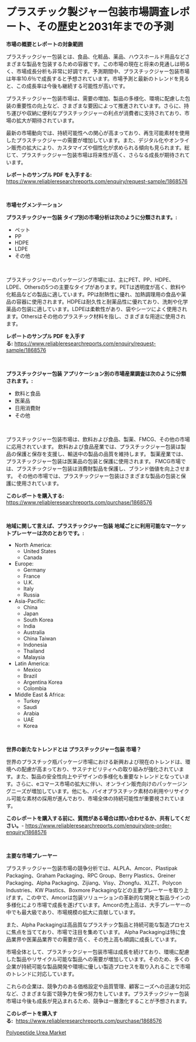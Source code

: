 <p><h1>プラスチック製ジャー包装市場調査レポート、その歴史と2031年までの予測</h1></p><p><strong>市場の概要とレポートの対象範囲</strong></p>
<p><p>プラスチックジャー包装とは、食品、化粧品、薬品、ハウスホールド用品などさまざまな製品を包装するための容器です。この市場の現在と将来の見通しは明るく、市場成長分析も非常に好調です。予測期間中、プラスチックジャー包装市場は年率10.6％で成長すると予想されています。市場予測と最新のトレンドを見ると、この成長率は今後も継続する可能性が高いです。</p><p>プラスチックジャー包装市場は、需要の増加、製品の多様化、環境に配慮した包装の重要性の向上など、さまざまな要因によって推進されています。さらに、持ち運びや収納に便利なプラスチックジャーの利点が消費者に支持されており、市場の拡大が期待されています。</p><p>最新の市場動向では、持続可能性への関心が高まっており、再生可能素材を使用したプラスチックジャーの需要が増加しています。また、デジタル化やオンライン販売の拡大により、カスタマイズや個性化が求められる傾向も見られます。総じて、プラスチックジャー包装市場は将来性が高く、さらなる成長が期待されています。</p></p>
<p><strong>レポートのサンプル PDF を入手する:</strong> <a href="https://www.reliableresearchreports.com/enquiry/request-sample/1868576">https://www.reliableresearchreports.com/enquiry/request-sample/1868576</a></p>
<p>&nbsp;</p>
<p><strong>市場セグメンテーション</strong></p>
<p><strong>プラスチックジャー包装 タイプ別の市場分析は次のように分類されます。:</strong></p>
<p><ul><li>ペット</li><li>PP</li><li>HDPE</li><li>LDPE</li><li>その他</li></ul></p>
<p>&nbsp;</p>
<p><p>プラスチックジャーのパッケージング市場には、主にPET、PP、HDPE、LDPE、Othersの5つの主要なタイプがあります。PETは透明度が高く、飲料や化粧品などの製品に適しています。PPは耐熱性に優れ、加熱調理用の食品や薬品の容器に使用されます。HDPEは耐久性と耐薬品性に優れており、洗剤や化学薬品の包装に適しています。LDPEは柔軟性があり、袋やシーツによく使用されます。Othersはその他のプラスチック材料を指し、さまざまな用途に使用されます。</p></p>
<p><strong>レポートのサンプル PDF を入手する:</strong>&nbsp;<a href="https://www.reliableresearchreports.com/enquiry/request-sample/1868576">https://www.reliableresearchreports.com/enquiry/request-sample/1868576</a></p>
<p>&nbsp;</p>
<p><strong> プラスチックジャー包装 アプリケーション別の市場産業調査は次のように分類されます。:</strong></p>
<p><ul><li>飲料と食品</li><li>医薬品</li><li>日用消費財</li><li>その他</li></ul></p>
<p>&nbsp;</p>
<p><p>プラスチックジャー包装市場は、飲料および食品、製薬、FMCG、その他の市場に応用されています。 飲料および食品産業では、プラスチックジャー包装は製品の保護と保存を支援し、輸送中の製品の品質を維持します。 製薬産業では、プラスチックジャー包装は医薬品の包装と保護に使用されます。 FMCG市場では、プラスチックジャー包装は消費財製品を保護し、ブランド価値を向上させます。 その他の市場では、プラスチックジャー包装はさまざまな製品の包装と保護に使用されています。</p></p>
<p><strong>このレポートを購入する:</strong>&nbsp; <a href="https://www.reliableresearchreports.com/purchase/1868576">https://www.reliableresearchreports.com/purchase/1868576</a></p>
<p>&nbsp;</p>
<p><strong>地域に関して言えば、プラスチックジャー包装 地域ごとに利用可能なマーケットプレーヤーは次のとおりです。:</strong></p>
<p><ul>
    <li>
        North America:
        <ul>
            <li>United States</li>
            <li>Canada</li>
        </ul>
    </li>
    <li>
        Europe:
        <ul>
            <li>Germany</li>
            <li>France</li>
            <li>U.K.</li>
            <li>Italy</li>
            <li>Russia</li>
        </ul>
    </li>
    <li>
        Asia-Pacific:
        <ul>
            <li>China</li>
            <li>Japan</li>
            <li>South Korea</li>
            <li>India</li>
            <li>Australia</li>
            <li>China Taiwan</li>
            <li>Indonesia</li>
            <li>Thailand</li>
            <li>Malaysia</li>
        </ul>
    </li>
    <li>
        Latin America:
        <ul>
            <li>Mexico</li>
            <li>Brazil</li>
            <li>Argentina Korea</li>
            <li>Colombia</li>
        </ul>
    </li>
    <li>
        Middle East & Africa:
        <ul>
            <li>Turkey</li>
            <li>Saudi</li>
            <li>Arabia</li>
            <li>UAE</li>
            <li>Korea</li>
        </ul>
    </li>
    </ul></p>
<p>&nbsp;</p>
<p><strong>世界の新たなトレンドとは プラスチックジャー包装 市場？</strong></p>
<p><p>世界のプラスチック瓶パッケージ市場における新興および現在のトレンドは、環境への配慮が高まっており、サステナビリティへの取り組みが強化されています。また、製品の安全性向上やデザインの多様化も重要なトレンドとなっています。さらに、eコマース市場の拡大に伴い、オンライン販売向けのパッケージングニーズが増加しています。他にも、バイオプラスチック素材の利用やリサイクル可能な素材の採用が進んでおり、市場全体の持続可能性が重要視されています。</p></p>
<p><strong>このレポートを購入する前に、質問がある場合は問い合わせるか、共有してください。</strong>- <a href="https://www.reliableresearchreports.com/enquiry/pre-order-enquiry/1868576">https://www.reliableresearchreports.com/enquiry/pre-order-enquiry/1868576</a></p>
<p>&nbsp;</p>
<p><strong>主要な市場プレーヤー</strong></p>
<p><p>プラスチックジャー包装市場の競争分析では、ALPLA、Amcor、Plastipak Packaging、Graham Packaging、RPC Group、Berry Plastics、Greiner Packaging、Alpha Packaging、Zijiang、Visy、Zhongfu、XLZT、Polycon Industries、KW Plastics、Boxmore Packagingなどの主要プレーヤーを取り上げます。この中で、Amcorは包装ソリューションの革新的な開発と製品ラインの多様化により市場で成長を遂げています。Amcorの売上高は、大手プレーヤーの中でも最大級であり、市場規模の拡大に貢献しています。</p><p>また、Alpha Packagingは高品質なプラスチック製品と持続可能な製造プロセスに焦点を当てており、市場で注目を集めています。 Alpha Packagingは特に食品業界や医薬品業界での需要が高く、その売上高も順調に成長しています。</p><p>市場全体として、プラスチックジャー包装市場は成長を続けており、環境に配慮した製品やリサイクル可能な製品への需要が増加しています。そのため、多くの企業が持続可能な製品開発や環境に優しい製造プロセスを取り入れることで市場のトレンドに対応しています。</p><p>これらの企業は、競争力のある価格設定や品質管理、顧客ニーズへの迅速な対応など、さまざまな面で競争力を保つ努力をしています。プラスチックジャー包装市場は今後も成長が見込まれるため、競争は一層激化することが予想されます。</p></p>
<p><strong>このレポートを購入する:</strong>&nbsp;&nbsp;<a href="https://www.reliableresearchreports.com/purchase/1868576">https://www.reliableresearchreports.com/purchase/1868576</a></p>
<p><p><a href="https://fuschia-pecorino-a6d.notion.site/Polypeptide-Urea-Market-Research-Report-The-Key-To-Successful-Business-Strategy-Forecasted-for-Peri-ecabe20fc4c043df9423de3e55c919c8">Polypeptide Urea Market</a></p></p>